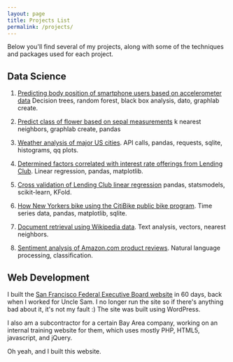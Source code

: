 ```yaml
---
layout: page
title: Projects List
permalink: /projects/
---
```

Below you'll find several of my projects, along with some of the techniques and packages used for each project.

## Data Science ##

1. <a href="https://github.com/yorktronic/data_science/tree/master/thinkful/Unit4/decision-trees">Predicting body position of smartphone users based on accelerometer data</a> Decision trees, random forest, black box analysis, dato, graphlab create.

2. <a href="https://github.com/yorktronic/data_science/tree/master/thinkful/Unit4/k-nearest-neighbors">Predict class of flower based on sepal measurements</a> k nearest neighbors, graphlab create, pandas

3. <a href="https://github.com/yorktronic/data_science/tree/master/thinkful/Unit3/weather">Weather analysis of major US cities</a>. API calls, pandas, requests, sqlite, histograms, qq plots.

4. <a href="https://github.com/yorktronic/data_science/tree/master/thinkful/Unit2/linear_regression_and_correlation">Determined factors correlated with interest rate offerings from Lending Club</a>. Linear regression, pandas, matplotlib.

5. <a href="https://github.com/yorktronic/data_science/tree/master/thinkful/Unit4/cv"> Cross validation of Lending Club linear regression</a> pandas, statsmodels, scikit-learn, KFold.

6. <a href="https://github.com/yorktronic/data_science/tree/master/thinkful/Unit3/nyc-biking">How New Yorkers bike using the CitiBike public bike program</a>. Time series data, pandas, matplotlib, sqlite.

7. <a href="https://github.com/yorktronic/coursera-ml-foundations/blob/master/w4/document-retrieval.ipynb">Document retrieval using Wikipedia data</a>. Text analysis, vectors, nearest neighbors.

8. <a href="https://github.com/yorktronic/coursera-ml-foundations/tree/master/w3">Sentiment analysis of Amazon.com product reviews</a>. Natural language processing, classification.

## Web Development ##

I built the <a href="http://sffeb.us" target="_blank">San Francisco Federal Executive Board website</a> in 60 days, back when I worked for Uncle Sam. I no longer run the site so if there's anything bad about it, it's not my fault :) The site was built using WordPress.

I also am a subcontractor for a certain Bay Area company, working on an internal training website for them, which uses mostly PHP, HTML5, javascript, and jQuery.

Oh yeah, and I built this website.